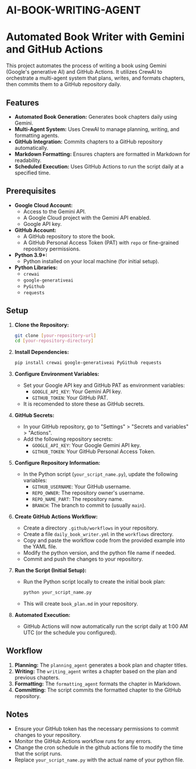 # AI-BOOK-WRITING-AGENT
# Automated Book Writer with Gemini and GitHub Actions

This project automates the process of writing a book using Gemini (Google's generative AI) and GitHub Actions. It utilizes CrewAI to orchestrate a multi-agent system that plans, writes, and formats chapters, then commits them to a GitHub repository daily.

## Features

* **Automated Book Generation:** Generates book chapters daily using Gemini.
* **Multi-Agent System:** Uses CrewAI to manage planning, writing, and formatting agents.
* **GitHub Integration:** Commits chapters to a GitHub repository automatically.
* **Markdown Formatting:** Ensures chapters are formatted in Markdown for readability.
* **Scheduled Execution:** Uses GitHub Actions to run the script daily at a specified time.

## Prerequisites

* **Google Cloud Account:**
    * Access to the Gemini API.
    * A Google Cloud project with the Gemini API enabled.
    * Google API key.
* **GitHub Account:**
    * A GitHub repository to store the book.
    * A GitHub Personal Access Token (PAT) with `repo` or fine-grained repository permissions.
* **Python 3.9+:**
    * Python installed on your local machine (for initial setup).
* **Python Libraries:**
    * `crewai`
    * `google-generativeai`
    * `PyGithub`
    * `requests`

## Setup

1.  **Clone the Repository:**
    ```bash
    git clone [your-repository-url]
    cd [your-repository-directory]
    ```

2.  **Install Dependencies:**
    ```bash
    pip install crewai google-generativeai PyGithub requests
    ```

3.  **Configure Environment Variables:**
    * Set your Google API key and GitHub PAT as environment variables:
        * `GOOGLE_API_KEY`: Your Gemini API key.
        * `GITHUB_TOKEN`: Your GitHub PAT.
    * It is recomended to store these as GitHub secrets.

4.  **GitHub Secrets:**
    * In your GitHub repository, go to "Settings" > "Secrets and variables" > "Actions".
    * Add the following repository secrets:
        * `GOOGLE_API_KEY`: Your Google Gemini API key.
        * `GITHUB_TOKEN`: Your GitHub Personal Access Token.

5.  **Configure Repository Information:**
    * In the Python script (`your_script_name.py`), update the following variables:
        * `GITHUB_USERNAME`: Your GitHub username.
        * `REPO_OWNER`: The repository owner's username.
        * `REPO_NAME_PART`: The repository name.
        * `BRANCH`: The branch to commit to (usually `main`).

6.  **Create GitHub Actions Workflow:**
    * Create a directory `.github/workflows` in your repository.
    * Create a file `daily_book_writer.yml` in the `workflows` directory.
    * Copy and paste the workflow code from the provided example into the YAML file.
    * Modify the python version, and the python file name if needed.
    * Commit and push the changes to your repository.

7.  **Run the Script (Initial Setup):**
    * Run the Python script locally to create the initial book plan:
        ```bash
        python your_script_name.py
        ```
    * This will create `book_plan.md` in your repository.

8.  **Automated Execution:**
    * GitHub Actions will now automatically run the script daily at 1:00 AM UTC (or the schedule you configured).

## Workflow

1.  **Planning:** The `planning_agent` generates a book plan and chapter titles.
2.  **Writing:** The `writing_agent` writes a chapter based on the plan and previous chapters.
3.  **Formatting:** The `formatting_agent` formats the chapter in Markdown.
4.  **Committing:** The script commits the formatted chapter to the GitHub repository.

## Notes

* Ensure your GitHub token has the necessary permissions to commit changes to your repository.
* Monitor the GitHub Actions workflow runs for any errors.
* Change the cron schedule in the github actions file to modify the time that the script runs.
* Replace `your_script_name.py` with the actual name of your python file.
